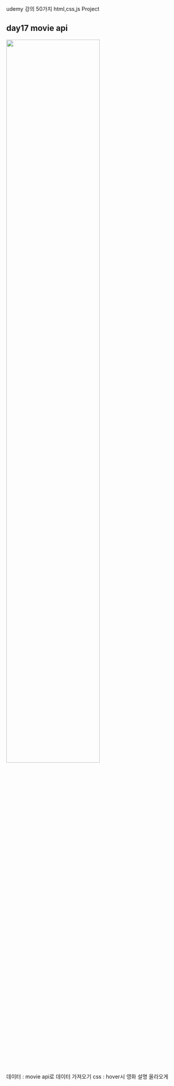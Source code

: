 udemy 강의 50가지 html,css,js Project

## day17 movie api

<img src="" width="70%">
<br>
데이터 : movie api로 데이터 가져오기
css : hover시 영화 설명 올라오게
